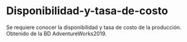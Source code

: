 # Disponibilidad-y-tasa-de-costo
Se requiere conocer la disponibilidad y tasa de costo de la producción. Obtenido de la BD AdventureWorks2019.
